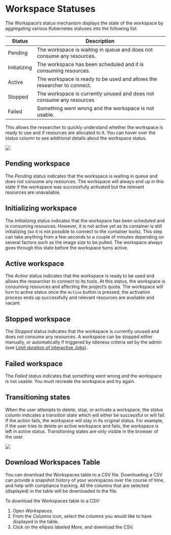 # Workspace Statuses

The Workspace’s status mechanism displays the state of the workspace by aggregating various Kubernetes statuses into the following list:

| Status | Description |
|--------|-------------|
| Pending | The workspace is waiting in queue and does not consume any resources.  |
| Initializing | The workspace has been scheduled and it is consuming resources. |
| Active | The workspace is ready to be used and allows the researcher to connect. |
| Stopped | The workspace is currently unused and does not consume any resources |
| Failed | Something went wrong and the workspace is not usable. | 

This allows the researcher to quickly understand whether the workspace is ready to use and if resources are allocated to it. You can hover over the status column to see additional details about the workspace status.

![](img/9-hover-status.png)

## Pending workspace
The *Pending* status indicates that the workspace is waiting in queue and does not consume any resources. The workspace will always end up in this state if the workspace was successfully activated but the relevant resources are unavailable.

## Initializing workspace

The *Initializing* status indicates that the workspace has been scheduled and is consuming resources. However, it is not active yet as its container is still initializing (so it is not possible to connect to the container tools). This step can take anything from a few seconds to a couple of minutes depending on several factors such as the image size to be pulled. The workspace always goes through this state before the workspace turns active.

## Active workspace
The *Active* status indicates that the workspace is ready to be used and allows the researcher to connect to its tools. At this status, the workspace is consuming resources and affecting the project’s quota. The workspace will turn to active status once the `Active` button is pressed, the activation process ends up successfully and relevant resources are available and vacant.

## Stopped workspace
The *Stopped* status indicates that the workspace is currently unused and does not consume any resources. A workspace can be stopped either manually, or automatically if triggered by idleness criteria set by the admin (see [Limit duration of interactive Jobs](../../../admin/aiinitiatives/org/scheduling-rules.md)).

## Failed workspace

The *Failed* status indicates that something went wrong and the workspace is not usable. You must recreate the workspace and try again.

## Transitioning states

When the user attempts to delete, stop, or activate a workspace, the status column indicates a transition state which will either be successful or will fail. If the action fails, the workspace will stay in its original status. For example, if the user tries to delete an active workspace and fails, the workspace is left in active status. Transitioning states are only visible in the browser of the user.

![](img/10-transitioning-state.png)

## Download Workspaces Table

You can download the Workspaces table to a CSV file. Downloading a CSV can provide a snapshot history of your workspaces over the course of time, and help with compliance tracking. All the columns that are selected (displayed) in the table will be downloaded to the file.

To download the Workspaces table to a CSV:

1. Open *Workspaces*.
2. From the *Columns* icon, select the columns you would like to have displayed in the table.
3. Click on the ellipsis labeled *More*, and download the CSV.
